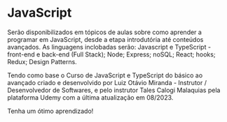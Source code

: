 # JavaScript
Serão disponibilizados em tópicos de aulas sobre como aprender a programar em JavaScript, desde a etapa introdutória até conteúdos avançados.
As linguagens inclobadas serão: Javascript e TypeScript - front-end e back-end (Full Stack); Node; Express; noSQL; React; hooks; Redux; Design Patterns.

Tendo como base o Curso de JavaScript e TypeScript do básico ao avançado criado e desenvolvido por Luiz Otávio Miranda - Instrutor / Desenvolvedor de Softwares, e pelo instrutor Tales Calogi Malaquias pela plataforma Udemy com a última atualização em 08/2023.

Tenha um ótimo aprendizado!
